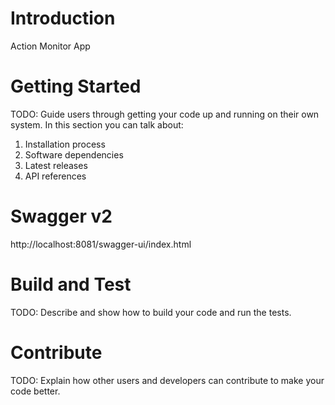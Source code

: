 # Introduction 
Action Monitor App

# Getting Started
TODO: Guide users through getting your code up and running on their own system. In this section you can talk about:
1.	Installation process
2.	Software dependencies
3.	Latest releases
4.	API references

# Swagger v2
http://localhost:8081/swagger-ui/index.html

# Build and Test
TODO: Describe and show how to build your code and run the tests. 

# Contribute
TODO: Explain how other users and developers can contribute to make your code better.